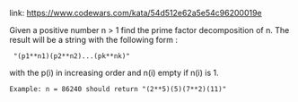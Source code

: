 link: https://www.codewars.com/kata/54d512e62a5e54c96200019e

Given a positive number n > 1 find the prime factor decomposition of n. The result will be a string with the following form :

     "(p1**n1)(p2**n2)...(pk**nk)"

with the p(i) in increasing order and n(i) empty if n(i) is 1.

    Example: n = 86240 should return "(2**5)(5)(7**2)(11)"